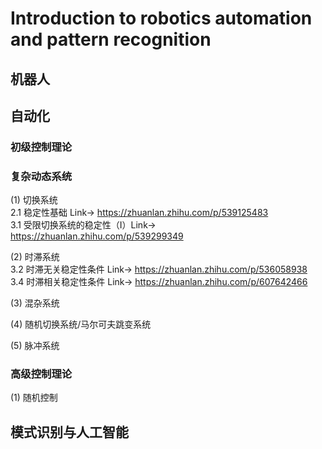 # Introduction to robotics automation and pattern recognition

## 机器人

## 自动化
### 初级控制理论

### 复杂动态系统
(1) 切换系统 <br>
2.1 稳定性基础 Link-> https://zhuanlan.zhihu.com/p/539125483  
3.1 受限切换系统的稳定性（I）Link-> https://zhuanlan.zhihu.com/p/539299349  

(2) 时滞系统 <br>
3.2 时滞无关稳定性条件 Link-> https://zhuanlan.zhihu.com/p/536058938  
3.4 时滞相关稳定性条件 Link-> https://zhuanlan.zhihu.com/p/607642466

(3) 混杂系统 <br>

(4) 随机切换系统/马尔可夫跳变系统 <br>

(5) 脉冲系统 <br>


### 高级控制理论

(1) 随机控制 <br>


## 模式识别与人工智能
